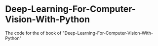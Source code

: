 # Deep-Learning-For-Computer-Vision-With-Python
The code for the of book of "Deep-Learning-For-Computer-Vision-With-Python"
